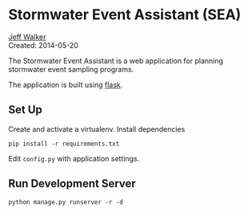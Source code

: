 Stormwater Event Assistant (SEA)
========================================

[Jeff Walker](http://walkerjeff.com)  
Created: 2014-05-20

The Stormwater Event Assistant is a web application for planning stormwater event sampling programs.

The application is built using [flask](http://flask.pocoo.org/).

## Set Up

Create and activate a virtualenv. Install dependencies

```
pip install -r requirements.txt
```

Edit `config.py` with application settings.

## Run Development Server

```
python manage.py runserver -r -d
```

